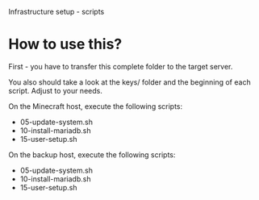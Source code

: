 Infrastructure setup - scripts

# How to use this?

First - you have to transfer this complete folder to the target server.

You also should take a look at the keys/ folder and the beginning of each script. Adjust to your needs.

On the Minecraft host, execute the following scripts:
- 05-update-system.sh
- 10-install-mariadb.sh
- 15-user-setup.sh

On the backup host, execute the following scripts:
- 05-update-system.sh
- 10-install-mariadb.sh
- 15-user-setup.sh

